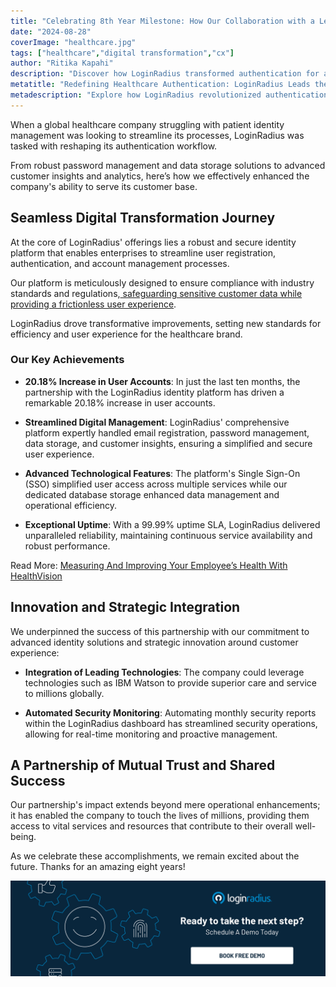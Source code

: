 ```yaml
---
title: "Celebrating 8th Year Milestone: How Our Collaboration with a Leading Healthcare Company Transformed Millions of Lives"
date: "2024-08-28"
coverImage: "healthcare.jpg"
tags: ["healthcare","digital transformation","cx"]
author: "Ritika Kapahi"
description: "Discover how LoginRadius transformed authentication for a global healthcare leader, enhancing patient identity management and boosting user accounts by 20.18%. Explore our 8-year journey of digital innovation, seamless integration, and exceptional service."
metatitle: "Redefining Healthcare Authentication: LoginRadius Leads the Charge"
metadescription: "Explore how LoginRadius revolutionized authentication for a leading healthcare company, improving user accounts by 20.18%."
---
```

When a global healthcare company struggling with patient identity management was looking to streamline its processes, LoginRadius was tasked with reshaping its authentication workflow. 

From robust password management and data storage solutions to advanced customer insights and analytics, here’s how we effectively enhanced the company's ability to serve its customer base.

## Seamless Digital Transformation Journey

At the core of LoginRadius' offerings lies a robust and secure identity platform that enables enterprises to streamline user registration, authentication, and account management processes. 

Our platform is meticulously designed to ensure compliance with industry standards and regulations,[ safeguarding sensitive customer data while providing a frictionless user experience](https://www.loginradius.com/blog/identity/security-ux-can-coexist/).

LoginRadius drove transformative improvements, setting new standards for efficiency and user experience for the healthcare brand. 

### Our Key Achievements

* **20.18% Increase in User Accounts**: In just the last ten months, the partnership with the LoginRadius identity platform has driven a remarkable 20.18% increase in user accounts.

* **Streamlined Digital Management**: LoginRadius' comprehensive platform expertly handled email registration, password management, data storage, and customer insights, ensuring a simplified and secure user experience.

* **Advanced Technological Features**: The platform's Single Sign-On (SSO) simplified user access across multiple services while our dedicated database storage enhanced data management and operational efficiency.

* **Exceptional Uptime**: With a 99.99% uptime SLA, LoginRadius delivered unparalleled reliability, maintaining continuous service availability and robust performance.

Read More: [Measuring And Improving Your Employee’s Health With HealthVision](https://www.loginradius.com/resource/health-vision/) 

## Innovation and Strategic Integration

We underpinned the success of this partnership with our commitment to advanced identity solutions and strategic innovation around customer experience: 

* **Integration of Leading Technologies**: The company could leverage technologies such as IBM Watson to provide superior care and service to millions globally.

* **Automated Security Monitoring**: Automating monthly security reports within the LoginRadius dashboard has streamlined security operations, allowing for real-time monitoring and proactive management.

## A Partnership of Mutual Trust and Shared Success

Our partnership's impact extends beyond mere operational enhancements; it has enabled the company to touch the lives of millions, providing them access to vital services and resources that contribute to their overall well-being. 

As we celebrate these accomplishments, we remain excited about the future. Thanks for an amazing eight years! 

[![book-a-free-demo-loginradius](../../assets/book-a-demo-loginradius.png)](https://www.loginradius.com/contact-us?utm_source=blog&utm_medium=web&utm_campaign=lr-reshapes-authentication-healthcare-company)